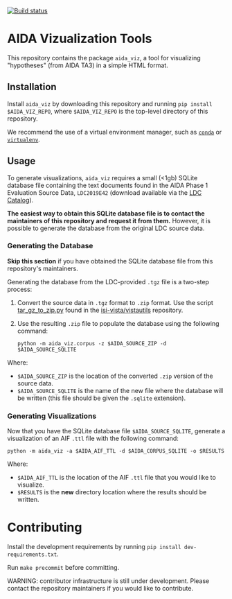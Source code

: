[![Build status](https://travis-ci.com/isi-vista/aida-viz.svg?branch=master)](https://travis-ci.com/isi-vista/aida-viz?branch=master)

# AIDA Vizualization Tools

This repository contains the package `aida_viz`, a tool for visualizing "hypotheses" (from AIDA TA3) in a simple HTML format.

## Installation

Install `aida_viz` by downloading this repository and running `pip install $AIDA_VIZ_REPO`, where `$AIDA_VIZ_REPO` is the top-level directory of this repository.

We recommend the use of a virtual environment manager, such as [`conda`](https://docs.conda.io/projects/conda/en/latest/user-guide/tasks/manage-environments.html) or [`virtualenv`](https://virtualenv.pypa.io/en/latest/).

## Usage

To generate visualizations, `aida_viz` requires a small (<1gb) SQLite database file containing the text documents found in the AIDA Phase 1 Evaluation Source Data, `LDC2019E42` (download available via the [LDC Catalog](https://catalog.ldc.upenn.edu)).

**The easiest way to obtain this SQLite database file is to contact the maintainers of this repository and request it from them.** However, it is possible to generate the database from the original LDC source data.

### Generating the Database

**Skip this section** if you have obtained the SQLite database file from this repository's maintainers.

Generating the database from the LDC-provided `.tgz` file is a two-step process: 

1. Convert the source data in `.tgz` format to `.zip` format. Use the script [tar_gz_to_zip.py](https://github.com/isi-vista/vistautils/blob/master/vistautils/scripts/tar_gz_to_zip.py) found in the [isi-vista/vistautils](https://github.com/isi-vista/vistautils) repository.

2. Use the resulting `.zip` file to populate the database using the following command:

	```
	python -m aida_viz.corpus -z $AIDA_SOURCE_ZIP -d $AIDA_SOURCE_SQLITE
	```

Where: 
- `$AIDA_SOURCE_ZIP` is the location of the converted `.zip` version of the source data.
- `$AIDA_SOURCE_SQLITE` is the name of the new file where the database will be written (this file should be given the `.sqlite` extension).

### Generating Visualizations

Now that you have the SQLite database file `$AIDA_SOURCE_SQLITE`, generate a visualization of an AIF `.ttl` file with the following command:

```
python -m aida_viz -a $AIDA_AIF_TTL -d $AIDA_CORPUS_SQLITE -o $RESULTS
```

Where:
- `$AIDA_AIF_TTL` is the location of the AIF `.ttl` file that you would like to visualize.
- `$RESULTS` is the **new** directory location where the results should be written.


# Contributing

Install the development requirements by running `pip install dev-requirements.txt`.

Run `make precommit` before committing.

WARNING: contributor infrastructure is still under development. Please contact the repository maintainers if you would like to contribute.
